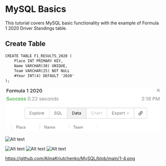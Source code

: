# MySQL Basics


This tutorial covers MySQL basic functionality with the example of Formula 1 2020 Driver Standings table.

## Create Table


```
CREATE TABLE F1_RESULTS_2020 (
    Place INT PRIMARY KEY,
    Name VARCHAR(30) UNIQUE,
    Team VARCHAR(25) NOT NULL
    #Year INT(4) DEFAULT '2020'
);
```



![Screenshot](/images/1-4.png)



![Alt text](/relative/path/to/img.jpg?raw=true "Optional Title")

![Alt text](/AlinaKriutchenko/MySQL/blob/main/1-4.png?raw=true "Optional Title")
![Alt text](/relative/path/to/img.jpg?raw=true "Optional Title")
![Alt text](/relative/path/to/img.jpg?raw=true "Optional Title")

https://github.com/AlinaKriutchenko/MySQL/blob/main/1-4.png
